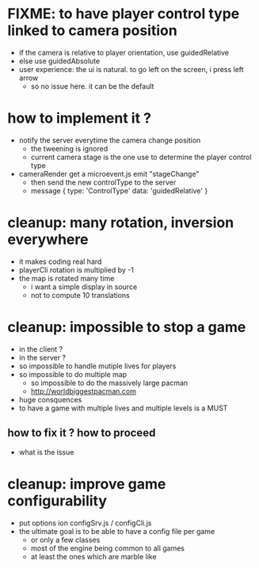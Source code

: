 
# FIXME: to have player control type linked to camera position
* if the camera is relative to player orientation, use guidedRelative
* else use guidedAbsolute
* user experience: the ui is natural. to go left on the screen, i press left arrow
  * so no issue here. it can be the default

# how to implement it ?

* notify the server everytime the camera change position
  * the tweening is ignored
  * current camera stage is the one use to determine the player control type
* cameraRender get a microevent.js emit "stageChange"
  * then send the new controlType to the server
  * message { type: 'ControlType' data: 'guidedRelative' }
  
# cleanup: many rotation, inversion everywhere
  * it makes coding real hard
  * playerCli rotation is multiplied by -1
  * the map is rotated many time
    * i want a simple display in source
    * not to compute 10 translations

# cleanup: impossible to stop a game
* in the client ?
* in the server ?
* so impossible to handle mutiple lives for players
* so impossible to do multiple map
  * so impossible to do the massively large pacman
  * http://worldbiggestpacman.com
* huge consquences
* to have a game with multiple lives and multiple levels is a MUST

## how to fix it ? how to proceed
* what is the issue


# cleanup: improve game configurability

* put options ion configSrv.js / configCli.js
* the ultimate goal is to be able to have a config file per game
  * or only a few classes
  * most of the engine being common to all games
  * at least the ones which are marble like


